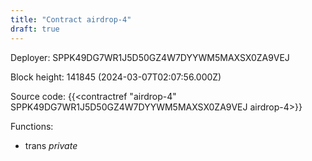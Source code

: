 ```yaml
---
title: "Contract airdrop-4"
draft: true
---
```

Deployer: SPPK49DG7WR1J5D50GZ4W7DYYWM5MAXSX0ZA9VEJ


 



Block height: 141845 (2024-03-07T02:07:56.000Z)

Source code: {{<contractref "airdrop-4" SPPK49DG7WR1J5D50GZ4W7DYYWM5MAXSX0ZA9VEJ airdrop-4>}}

Functions:

* trans _private_
